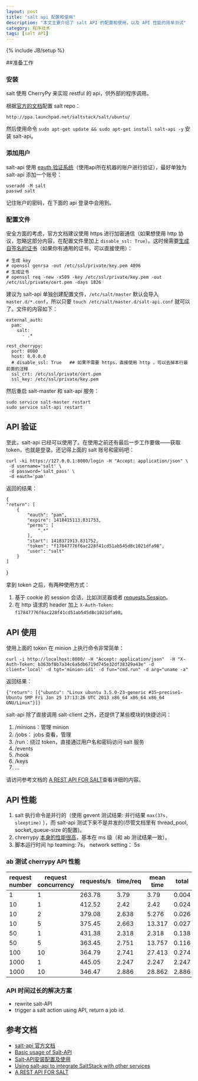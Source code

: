 ```yaml
---
layout: post
title: "salt api 配置和使用"
description: "本文主要介绍了 salt API 的配置和使用，以及 API 性能的简单测试"
category: 程序技术
tags: [salt API]
---
```

{% include JB/setup %}



##准备工作

### 安装
salt 使用 CherryPy 来实现 restful 的 api，供外部的程序调用。

根据[官方的文档](http://docs.saltstack.com/en/latest/topics/installation/ubuntu.html)配置 salt repo：

    http://ppa.launchpad.net/saltstack/salt/ubuntu/

然后使用命令 `sudo apt-get update && sudo apt-get install salt-api -y` 安装 salt-api。

### 添加用户
salt-api 使用 [eauth 验证系统](http://docs.saltstack.com/en/latest/topics/eauth/index.html)（使用api所在机器的账户进行验证），最好单独为 salt-api 添加一个账号：

    useradd -M salt
    passwd salt

记住账户的密码，在下面的 api 登录中会用到。

### 配置文件

安全方面的考虑，官方文档建议使用 https 进行加密通信（如果想使用 http 协议，忽略这部分内容，在配置文件里加上 `disable_ssl: True`）。这时候需要[生成自签名的证书](https://www.openssl.org/docs/HOWTO/certificates.txt)（如果你有通用的证书，可以直接使用）：

    # 生成 key
    # openssl genrsa -out /etc/ssl/private/key.pem 4096
    # 生成证书
    # openssl req -new -x509 -key /etc/ssl/private/key.pem -out /etc/ssl/private/cert.pem -days 1826
     

建议为 salt-api 单独创建配置文件，`/etc/salt/master` 默认会导入 `master.d/*.conf`，所以只要 `touch /etc/salt/master.d/salt-api.conf` 就可以了。文件的内容如下：

    external_auth:
      pam:
        salt:
          - .*
      
    rest_cherrypy:
      port: 8080
      host: 0.0.0.0     
      # disable_ssl: True   ## 如果不需要 https，直接使用 http ，可以去掉本行最前面的注释
      ssl_crt: /etc/ssl/private/cert.pem
      ssl_key: /etc/ssl/private/key.pem

然后重启 salt-master 和 salt-api 服务：

    sudo service salt-master restart
    sudo service salt-api restart


## API 验证
至此，salt-api 已经可以使用了。在使用之前还有最后一步工作要做——获取 token，也就是登录。还记得上面的 salt 账号和密码吧：

    curl -ki https://127.0.0.1:8080/login -H "Accept: application/json" \
     -d username='salt' \
     -d password='salt_pass' \
     -d eauth='pam'

返回的结果：

    {
    "return": [
        {
            "eauth": "pam", 
            "expire": 1418415113.831753, 
            "perms": [
                ".*"
            ], 
            "start": 1418371913.831752, 
            "token": "f17847776f6ac228f41cd51ab545d8c1021dfa98", 
            "user": "salt"
        }
    ]
}

拿到 token 之后，有两种使用方式：

1. 基于 cookie 的 session 会话，比如浏览器或者 [requests.Session](http://docs.python-requests.org/en/latest/user/advanced/#session-objects)。
2. 在 http 请求的 header 加上 `X-Auth-Token: f17847776f6ac228f41cd51ab545d8c1021dfa98`。

## API 使用

使用上面的 token 在 minion 上执行命令非常简单：

    curl -i http://localhost:8080/ -H "Accept: application/json"  -H "X-Auth-Token: b363bf8b7a34c6a5db6719d745e32df38329a43e" -d client='local' -d tgt='minion-id1' -d fun="cmd.run" -d arg="uname -a"
    
返回结果：

    {"return": [{"ubuntu": "Linux ubuntu 3.5.0-23-generic #35~precise1-Ubuntu SMP Fri Jan 25 17:13:26 UTC 2013 x86_64 x86_64 x86_64 GNU/Linux"}]}

salt-api 除了直接调用 salt-client 之外，还提供了某些模块的快捷访问：

1. /minions：管理 minion
2. /jobs： jobs 查看，管理
3. /run：绕过 token，直接通过用户名和密码访问 salt 服务
4. /events
5. /hook
6. /keys
7. ...

请访问参考文档的 [A REST API FOR SALT](http://docs.saltstack.com/en/latest/ref/netapi/all/salt.netapi.rest_cherrypy.html)查看详细的内容。

## API 性能

1. salt 执行命令是并行的（使用 gevent 测试结果: 并行结果 `max(37s, sleeptime)` ），而 salt-api 测试下来不是并发的(尽管文档里有 thread_pool, socket_queue-size 的配置)。
2. chrerrypy [本身的性能很高](https://cherrypy.readthedocs.org/en/3.2.6/appendix/cherrypyspeed.html)，基本在 ms 级（和 ab 测试结果一致）。
3. 脚本运行时间 hp teaming: 7s， network setting： 5s

### ab 测试 cherrypy API 性能

request number | request concurrency | requests/s | time/req | mean time  |  total 
-----       | ---------     | --------- |   ------------ | --------------- | ----
1           |   1           |   263.78  |   3.79    | 3.79     |  0.004
10          |    1          |   412.52  |    2.42    | 2.42    |  0.024
10          |   2           |   379.08  |    2.638  |  5.276   |  0.026
10          |   5           |   375.45  |   2.663   | 13.317   |  0.027
50          |   1           |   431.38  |   2.318   | 2.318    |  0.138
50          |   5           |   363.45  |   2.751   | 13.757   |  0.116
100         |   10          |   364.79  |   2.741   | 27.413   |  0.274
1000        |   1           |   445.05  |   2.247   | 2.247    |  2.247 
1000        |   10          |   346.47  |   2.886   | 28.862   |  2.886 

### API 时间过长的解决方案

+ rewrite salt-API
+ trigger a salt action using API, return a job id. 




## 参考文档
+ [salt-api 官方文档](https://salt-api.readthedocs.org/en/latest/)
+ [Basic usage of Salt-API](https://coderwall.com/p/jcxcba/basic-usage-of-salt-api)
+ [Salt-API安装配置及使用](http://pengyao.org/salt-api-deploy-and-use.html)
+ [Using salt-api to integrate SaltStack with other services](http://bencane.com/2014/07/17/integrating-saltstack-with-other-services-via-salt-api/)
+ [A REST API FOR SALT](http://docs.saltstack.com/en/latest/ref/netapi/all/salt.netapi.rest_cherrypy.html)